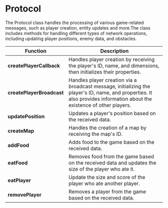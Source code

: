 # Protocol

The Protocol class handles the processing of various game-related messages, such as player creation, entity updates and more.The class includes methods for handling different types of network operations, including updating player positions, enemy data, and obstacles.

| Function                | Description |
|-------------------------|-------------|
| **createPlayerCallback**  | Handles player creation by receiving the player's ID, name, and dimensions, then initializes their properties. |
| **createPlayerBroadcast** | Handles player creation via a broadcast message, initializing the player's ID, name, and properties. It also provides information about the existence of other players. |
| **updatePosition**        | Updates a player's position based on the received data. |
| **createMap**            | Handles the creation of a map by receiving the map's ID. |
| **addFood**             | Adds food to the game based on the received data. |
| **eatFood**             | Removes food from the game based on the received data and updates the size of the player who ate it. |
| **eatPlayer**           | Update the size and score of the player who ate another player. |
| **removePlayer**        | Removes a player from the game based on the received data. |